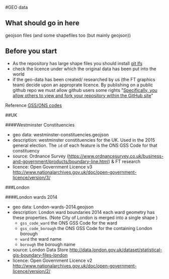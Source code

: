 #GEO data

## What should go in here
geojson files (and some shapefiles too (but mainly geojson))

## Before you start
 * As the repository has large shape files you should install <a href="https://git-lfs.github.com/">git lfs</a>
 * check the licence under which the original data has been put into the world
 * if the geo-data has been created/ researched by us (the FT graphics team) decide upon an approprate licence. By publishing on a public github repo we must allow github users some rights "<a href="https://help.github.com/articles/open-source-licensing/">Specifically, you allow others to view and fork your repository within the GitHub site</a>"

Reference <a href="https://en.wikipedia.org/wiki/ONS_coding_system">GSS/ONS codes</a>

##UK

####Westminster Constituencies

 * geo data: westminster-constituencies.geojson
 * description: westminster constituencies for the UK. Used in the 2015 general election. The `id` of each feature is the ONS GSS Code for that constituency
 * source: Ordnance Survey (https://www.ordnancesurvey.co.uk/business-and-government/products/boundary-line.html) & FT research
 * licence: Open Government Licence v3 http://www.nationalarchives.gov.uk/doc/open-government-licence/version/3/

###London

####London wards 2014

 * geo data: London-wards-2014.geojson
 * description: London ward boundaries 2014 each ward geometry has these properties. (Note City of London is merged into a single shape )
 	* `gss_code_ward` the ONS GSS Code for the ward 
 	* `gss_code_borough` the ONS GSS Code for the containing London borough
 	* `ward` the ward name
 	* `borough` the borough name
 * source: London Data Store http://data.london.gov.uk/dataset/statistical-gis-boundary-files-london
 * licence: Open Government Licence v2 http://www.nationalarchives.gov.uk/doc/open-government-licence/version/2/

